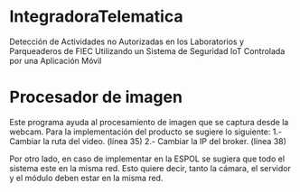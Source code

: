 # IntegradoraTelematica
Detección de Actividades no Autorizadas en los Laboratorios y Parqueaderos de FIEC Utilizando un Sistema de Seguridad IoT Controlada por una Aplicación Móvil

# Procesador de imagen
Este programa ayuda al procesamiento de imagen que se captura desde la webcam. 
Para la implementación del producto se sugiere lo siguiente:
 1.- Cambiar la ruta del video. (línea 35)
 2.- Cambiar la IP del broker. (línea 38)

Por otro lado, en caso de implementar en la ESPOL se sugiera que todo el sistema este en la misma red. Esto quiere decir, tanto la cámara, el servidor y el módulo deben estar en la misma red.
